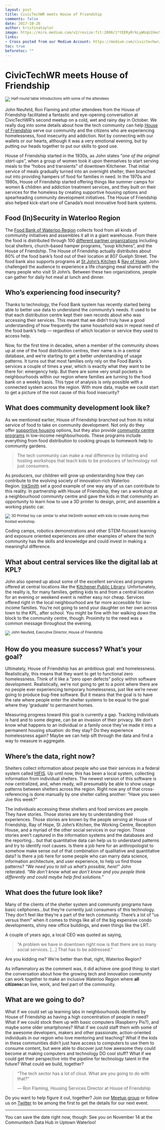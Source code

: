 ```yaml
---
layout: post
title: CivicTechWR meets House of Friendship
comments: false
date: 2017-10-26
author: kristinataylor
image: https://miro.medium.com/v2/resize:fit:2000/1*tEERyRrkLyWUqG1hmcVnlQ.jpeg
links:
- Cross posted from our Medium Account: https://medium.com/civictechwr/civictechwr-meets-house-of-friendship-ade25aad0414
toc: true
beforetoc: ""
---
```

# CivicTechWR meets House of Friendship

![](https://miro.medium.com/v2/resize:fit:2000/1*tEERyRrkLyWUqG1hmcVnlQ.jpeg)
<sup>
Half-round table introductions with some of the attendees
</sup>

John Neufeld, Ron Flaming and other attendees from the House of Friendship facilitated a fantastic and eye-opening conversation at CivicTechWR’s second meetup on a cold, wet and rainy day in October. We really dug into some details about how the tech community can help [House of Friendship](https://www.houseoffriendship.org/) serve our community and the citizens who are experiencing homelessness, food insecurity and addiction. Not by connecting with our wallets or our hearts, although it was a very emotional evening, but by putting our heads together to put our skills to good use.

<!-- more -->

House of Friendship started in the 1930s, as John states “_one of the original start-ups_”, when a group of women took it upon themselves to start serving meals to the “hobos and transients” of downtown Kitchener. That initial service of meals gradually turned into an overnight shelter, then branched out into providing hampers of food for families in need. In the 1970s and 1980s, House of Friendship started offering things like summer camps for women & children and addiction treatment services, and they built on their services for the homeless by creating supportive housing options and spearheading community development initiatives. The House of Friendship also helped kick-start one of Canada’s most innovative food bank systems.

## Food (In)Security in Waterloo Region

The [Food Bank of Waterloo Region](http://www.thefoodbank.ca/en/) collects food from all kinds of community initiatives and assembles it all in a giant warehouse. From there the food is distributed through 100 [different partner organizations](http://www.thefoodbank.ca/en/aboutus/member_agencies.asp?_mid_=11322) including local shelters, church-based hamper programs, “soup kitchens”, and the House of Friendship. The House of Friendship actually distributes about 60% of the food bank’s food out of their location at 807 Guelph Street. The food bank also supports programs at [St John’s Kitchen](https://www.theworkingcentre.org/st-johns-kitchen/143) & [Ray of Hope](https://www.rayofhope.net/need-help/community-support/). John challenged the audience to experience a life changing meal shared with the many people who visit St John’s. Between these two organizations, people can gather for daily hot meal at lunch and dinner.

## Who’s experiencing food insecurity?

Thanks to technology, the Food Bank system has recently started being able to better use data to understand the community’s needs. It used to be that each distribution centre kept their own records about who was accessing their services. This meant that we didn’t truly have a good understanding of how frequently the same household was in repeat need of the food bank’s help — regardless of which location or service they used to access help.

Now, for the first time in decades, when a member of the community shows up at one of the food distribution centres, their name is in a central database, and we’re starting to get a better understanding of usage patterns. It turns out that most families only rely on the Food Bank’s services a couple of times a year, which is exactly what they want to be there for: emergency help. But there are some very small pockets in neighbourhoods within our region where families are turning to the food bank on a weekly basis. This type of analysis is only possible with a connected system across the region. With more data, maybe we could start to get a picture of the root cause of this food insecurity?

## What does community development look like?

As we mentioned earlier, House of Friendship branched out from its initial service of food to take on community development. Not only do they offer [supportive housing](https://www.houseoffriendship.org/how-we-help/shelter-and-supportive-housing/) options, but they also provide [community centre programs](https://www.houseoffriendship.org/how-we-help/community-centres-and-summer-camp/) in low-income neighbourhoods. These programs include everything from food distribution to cooking groups to homework help to community gardens.

> The tech community can make a real difference by initiating and hosting workshops that teach kids to be producers of technology not just consumers.

As producers, our children will grow up understanding how they can contribute to the evolving society of innovation-rich Waterloo Region. [InkSmith](https://www.inksmith.co/steam) set a good example of one way any of us can contribute to this reality. In partnership with House of Friendship, they ran a workshop at a neighbourhood community centre and gave the kids in that community an opportunity to learn how to use a 3D printer to design, print, and assemble a working plastic car.

![](https://miro.medium.com/v2/resize:fit:1256/1*fp3LD5KL9iZ_4_MYZAlzAA.jpeg)
<sup>
3D Printed toy car similar to what InkSmith worked with kids to create during their hosted workshop.
</sup>

Coding camps, robotics demonstrations and other STEM-focused learning and exposure oriented experiences are other examples of where the tech community has the skills and knowledge and could invest in making a meaningful difference.

## What about central services like the digital lab at KPL?

John also opened up about some of the excellent services and programs offered at central locations like the [Kitchener Public Library](http://www.kpl.org/). Unfortunately, the reality is, for many families, getting kids to and from a central location for an evening or weekend event is neither easy nor cheap. Services offered right in the local neighbourhood are far more accessible for low-income families. You’re not going to send your daughter on her own across town to the KPL, after school. You might be fine with her walking down the block to the community centre, though. Proximity to the need was a common message throughout the evening.

![](https://miro.medium.com/v2/resize:fit:1400/1*RdzTXjhZKAWaHe-HeArjMg.jpeg)
<sup>
John Neufeld, Executive Director, House of Friendship
</sup>

## How do you measure success? What’s your goal?

Ultimately, House of Friendship has an ambitious goal: end homelessness. Realistically, this means that they want to get to functional zero homelessness. Think of it like a “zero open defects” policy within software development. Realistically, we’re not going to get to a point where there are no people ever experiencing temporary homelessness, just like we’re never going to produce bug-free software. But it means that the goal is to have the rate where people enter the shelter systems to be equal to the goal where they ‘graduate’ to permanent homes.

Measuring progress toward this goal is currently a gap. Tracking individuals is hard and to some degree, can be an invasion of their privacy. We don’t know what happens to an individual or a family once they’ve made it into a permanent housing situation: do they stay? Do they experience homelessness again? Maybe we can help sift through the data and find a way to measure in aggregate.

## Where’s the data, right now?

Shelters collect information about people who use their services in a federal system called [HIFIS](https://www.canada.ca/en/employment-social-development/programs/communities/homelessness/nhis.html). Up until now, this has been a local system, collecting information from individual shelters. The newest version of this software is now centralized, and, when ready, will presumably be able to show usage patterns between shelters across the region. Right now any of that cross-referencing is done manually by one shelter calling another: “Have you seen Joe this week?”

The individuals accessing these shelters and food services are people. They have stories. Those stories are key to understanding their experiences. Those stories are known by the people serving at House of Friendship, Ray of Hope, St John’s Kitchen, the Working Centre, Reception House, and a myriad of the other social services in our region. Those stories aren’t captured in the information systems and the databases and the reporting… but that quantitative data can help us to understand patterns and try to identify root causes. Is there a job here for an anthropologist to somehow make sense out of that combination of qualitative and quantitative data? Is there a job here for some people who can marry data science, information architecture, and user experience, to help us find those patterns? _“We need you to tell us what’s possible, here!”_ John reiterated. _“We don’t know what we don’t know and you people think differently and could maybe help find solutions.”_

## What does the future look like?

Many of the clients of the shelter system and community programs have basic cellphones…but they’re currently just consumers of this technology. They don’t feel like they’re a part of the tech community. There’s a lot of “us versus them” when it comes to things like all of the big expensive condo developments, shiny new office buildings, and even things like the LRT.

A couple of years ago, a local CEO was quoted as saying,

> “A problem we have in downtown right now is that there are so many social services. […] That has to be addressed.”

Are you kidding me? We’re better than that, right, Waterloo Region?

As inflammatory as the comment was, it did achieve one good thing: to start the conversation about how the growing tech and innovation community can work together to make an inclusive Waterloo Region where **all citizens**can live, work, and feel part of the community.

## What are we going to do?

What if we could set up learning labs in neighbourhoods identified by House of Friendship as having a high concentration of people in need? What if we could stock them up with basic computers (Raspberry Pis?), and maybe some older smartphones? What if we could staff them with some of the awesome developers, makers and other passionate, action-oriented individuals in our region who love mentoring and teaching? What if the kids in these communities didn’t just have access to computers to use them to consume content, but were able to discover just how awesome they could become at making computers and technology DO cool stuff? What if we could get their perspective into the pipeline for technology talent in the future? What could we build, together?

> “The tech sector has a lot of clout. What are you going to do with that?”
> 
> — Ron Flaming, Housing Services Director at House of Friendship

Do you want to help figure it out, together? Join our [Meetup group](https://www.meetup.com/preview/CivicTechWR) or follow us on [Twitter](https://twitter.com/civictechwr) to be among the first to get the details for our next event.

--- 

You can save the date right now, though: See you on November 14 at the Communitech Data Hub in Uptown Waterloo!